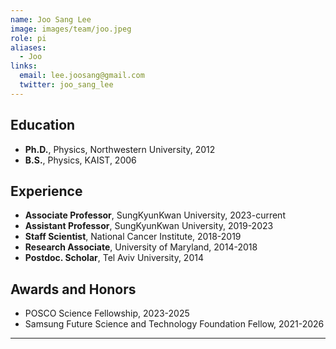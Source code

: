 ```yaml
---
name: Joo Sang Lee
image: images/team/joo.jpeg
role: pi
aliases:
  - Joo
links:
  email: lee.joosang@gmail.com
  twitter: joo_sang_lee
---
```



## **Education**
* **Ph.D.**, Physics, Northwestern University, 2012
* **B.S.**, Physics, KAIST, 2006

## **Experience**
* **Associate Professor**, SungKyunKwan University, 2023-current
* **Assistant Professor**, SungKyunKwan University, 2019-2023
* **Staff Scientist**, National Cancer Institute, 2018-2019
* **Research Associate**, University of Maryland, 2014-2018
* **Postdoc. Scholar**, Tel Aviv University, 2014

## **Awards and Honors**

* POSCO Science Fellowship, 2023-2025
* Samsung Future Science and Technology Foundation Fellow, 2021-2026

---
